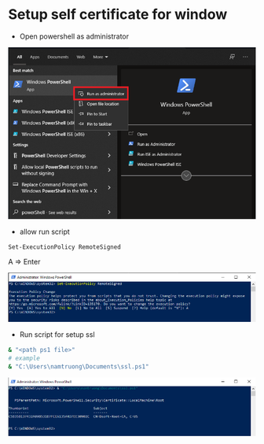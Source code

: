 # Setup self certificate for window
- Open powershell as administrator

![open powershell](https://github.com/namtruong95/dsoft-setup/blob/main/open-powershell.png?raw=true)

- allow run script
```bash
Set-ExecutionPolicy RemoteSigned
```
A => Enter

![allow exe ps script](https://github.com/namtruong95/dsoft-setup/blob/main/allow-execute-script.png?raw=true)

- Run script for setup ssl
```bash
& "<path ps1 file>"
# example
& "C:\Users\namtruong\Documents\ssl.ps1"
```

![run ps script](https://github.com/namtruong95/dsoft-setup/blob/main/exe-ps-script.png?raw=true)
